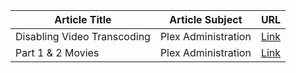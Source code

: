 | Article Title | Article Subject | URL |
| ------------- | -------------- | --- |
| Disabling Video Transcoding | Plex Administration | [Link](https://www.plexopedia.com/plex-media-server/general/disable-video-transcoding/) |
| Part 1 & 2 Movies | Plex Administration | [Link](https://www.reddit.com/r/PleX/comments/2ssp8b/separating_multi_part_movies_harry_potter_and_the/) |
